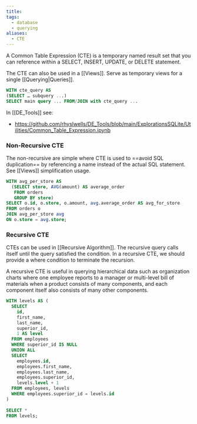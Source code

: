 ```yaml
---
title: 
tags:
  - database
  - querying
aliases:
  - CTE
---
```

A Common Table Expression (CTE) is a temporary named result set that you can reference within a SELECT, INSERT, UPDATE, or DELETE statement. 

The CTE can also be used in a [[Views]]. Serve as temporary views for a single [[Querying|Queries]].

```sql
WITH cte_query AS
(SELECT … subquery ...)
SELECT main query ... FROM/JOIN with cte_query ...
```

In [[DE_Tools]] see:
- https://github.com/rhyslwells/DE_Tools/blob/main/ExplorationsSQLite/Utilities/Common_Table_Expression.ipynb
### Non-Recursive CTE

The non-recursive are simple where CTE is used to ==avoid SQL duplication== by referencing a name instead of the actual SQL statement. See [[Views]] simplification usage.

```sql
WITH avg_per_store AS
  (SELECT store, AVG(amount) AS average_order
   FROM orders
   GROUP BY store)
SELECT o.id, o.store, o.amount, avg.average_order AS avg_for_store
FROM orders o
JOIN avg_per_store avg
ON o.store = avg.store;
```

### Recursive CTE

CTEs can be used in [[Recursive Algorithm]]. The recursive query calls itself until the query satisfied the condition. In a recursive CTE, we should provide a where condition to terminate the recursion.

A recursive CTE is useful in querying hierarchical data such as organization charts where one employee reports to a manager or multi-level bill of materials when a product consists of many components, and each component itself also consists of many other components.

```sql
WITH levels AS (
  SELECT
    id,
    first_name,
    last_name,
    superior_id,
    1 AS level
  FROM employees
  WHERE superior_id IS NULL
  UNION ALL
  SELECT
    employees.id,
    employees.first_name,
    employees.last_name,
    employees.superior_id,
    levels.level + 1
  FROM employees, levels
  WHERE employees.superior_id = levels.id
)
 
SELECT *
FROM levels;
```
